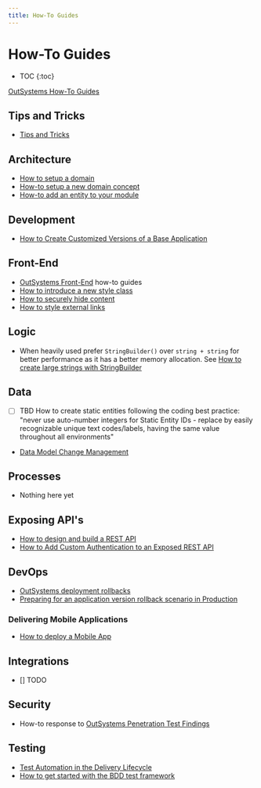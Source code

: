 ```yaml
---
title: How-To Guides
---
```

# How-To Guides

* TOC
{:toc}

[OutSystems How-To Guides]<a href="https://success.outsystems.com/Documentation/How-to_Guides" target="_blank"></a>

## Tips and Tricks

* [Tips and Tricks](TipsAndTricks.md)

## Architecture

* [How to setup a domain](how-to-setup-a-new-domain.md)
* [How-to setup a new domain concept](how-to-setup-a-new-domain-concept.md)
* [How-to add an entity to your module](how-to-add-an-entity-to-your-module.md)

## Development

* [How to Create Customized Versions of a Base Application](https://itnext.io/how-to-dynamically-import-the-customized-product-theme-in-the-base-product-b10b534e3e1a")

## Front-End

* [OutSystems Front-End</a> how-to guides](https://success.outsystems.com/Documentation/How-to_Guides/Front-End)
* [How to introduce a new style class](how-to-introduce-a-new-style-class.md)
* [How to securely hide content](how-to-securely-hide-content.md)
* [How to style external links](how-to-style-externallinks.md)

## Logic

* When heavily used prefer `StringBuilder()` over `string + string` for better performance as it has a better memory allocation. See [How to create large strings with StringBuilder](https://success.outsystems.com/Documentation/How-to_Guides/Logic/How_to_create_large_strings_with_StringBuilder)

## Data

* [ ] TBD How to create static entities following the coding best practice: "never use auto-number integers for Static Entity IDs - replace by easily recognizable unique text codes/labels, having the same value throughout all environments"
* [Data Model Change Management](DataModelChangeManagement.md)

## Processes

* Nothing here yet

## Exposing API's

* [How to design and build a REST API](how-to-draft-a-rest-api.md)
* [How to Add Custom Authentication to an Exposed REST API](how-to-add-custom-authentication-to-an-exposed-rest-api.md)

## DevOps

* [OutSystems deployment rollbacks](https://itnext.io/outsystems-deployment-rollbacks-8b3c010f5f90)
* [Preparing for an application version rollback scenario in Production](https://www.outsystems.com/forums/discussion/15466/preparing-for-an-application-version-rollback-scenario-in-production/)

### Delivering Mobile Applications

* [How to deploy a Mobile App](how-to-deploy-a-mobile-app.md)

## Integrations

* [] TODO

## Security

* How-to response to [OutSystems Penetration Test Findings](OutSystemsPenTestFindings.md)

## Testing

* [Test Automation in the Delivery Lifecycle](https://success.outsystems.com/Documentation/11/Managing_the_Applications_Lifecycle/Test_Automation_in_the_Delivery_Lifecycle)
* [How to get started with the BDD test framework](How-to-get-started-with-the-BDD-testframework.md)

[OutSystems How-To Guides]: https://success.outsystems.com/Documentation/How-to_Guides
